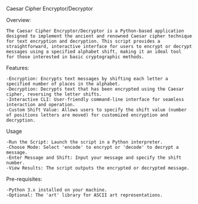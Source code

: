 Caesar Cipher Encryptor/Decryptor

Overview:

    The Caesar Cipher Encryptor/Decryptor is a Python-based application designed to implement the ancient and renowned Caesar cipher technique for text encryption and decryption. This script provides a straightforward, interactive interface for users to encrypt or decrypt messages using a specified alphabet shift, making it an ideal tool
    for those interested in basic cryptographic methods.

Features:

    -Encryption: Encrypts text messages by shifting each letter a specified number of places in the alphabet.
    -Decryption: Decrypts text that has been encrypted using the Caesar cipher, reversing the letter shifts.
    -Interactive CLI: User-friendly command-line interface for seamless interaction and operation.
    -Custom Shift Value: Allows users to specify the shift value (number of positions letters are moved) for customized encryption and decryption.

Usage

    -Run the Script: Launch the script in a Python interpreter.
    -Choose Mode: Select 'encode' to encrypt or 'decode' to decrypt a message.
    -Enter Message and Shift: Input your message and specify the shift number.
    -View Results: The script outputs the encrypted or decrypted message.

Pre-requisites:

    -Python 3.x installed on your machine.
    -Optional: The 'art' library for ASCII art representations.
